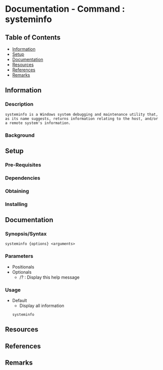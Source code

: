 # Documentation - Command : systeminfo

## Table of Contents
+ [Information](#information)
+ [Setup](#setup)
+ [Documentation](#documentation)
+ [Resources](#resources)
+ [References](#references)
+ [Remarks](#remarks)

## Information

### Description
```
systeminfo is a Windows system debugging and maintenance utility that, as its name suggests, returns information relating to the host, and/or a remote system's information.
```

### Background

## Setup

### Pre-Requisites

### Dependencies

### Obtaining

### Installing

## Documentation

### Synopsis/Syntax
```console
systeminfo {options} <arguments>
```

### Parameters
- Positionals
- Optionals
    + /? : Display this help message

### Usage
- Default
    + Display all information
    ```console
    systeminfo
    ```

## Resources

## References

## Remarks

